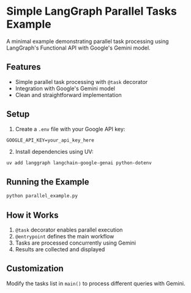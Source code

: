 # Simple LangGraph Parallel Tasks Example

A minimal example demonstrating parallel task processing using LangGraph's Functional API with Google's Gemini model.

## Features

- Simple parallel task processing with `@task` decorator
- Integration with Google's Gemini model
- Clean and straightforward implementation

## Setup

1. Create a `.env` file with your Google API key:
```
GOOGLE_API_KEY=your_api_key_here
```

2. Install dependencies using UV:
```bash
uv add langgraph langchain-google-genai python-dotenv
```

## Running the Example

```bash
python parallel_example.py
```

## How it Works

1. `@task` decorator enables parallel execution
2. `@entrypoint` defines the main workflow
3. Tasks are processed concurrently using Gemini
4. Results are collected and displayed

## Customization

Modify the tasks list in `main()` to process different queries with Gemini.
